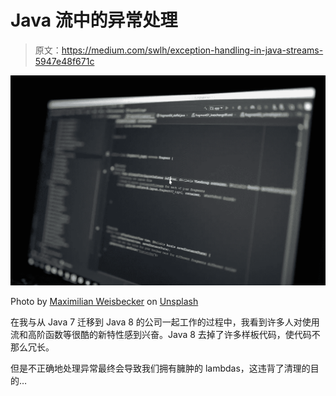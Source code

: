 # Java 流中的异常处理

> 原文：<https://medium.com/swlh/exception-handling-in-java-streams-5947e48f671c>

![](img/dd70a3e26761d66b166283157f33809b.png)

Photo by [Maximilian Weisbecker](https://unsplash.com/@maximilianweisbecker?utm_source=unsplash&utm_medium=referral&utm_content=creditCopyText) on [Unsplash](https://unsplash.com/search/photos/java?utm_source=unsplash&utm_medium=referral&utm_content=creditCopyText)

在我与从 Java 7 迁移到 Java 8 的公司一起工作的过程中，我看到许多人对使用流和高阶函数等很酷的新特性感到兴奋。Java 8 去掉了许多样板代码，使代码不那么冗长。

但是不正确地处理异常最终会导致我们拥有臃肿的 lambdas，这违背了清理的目的…